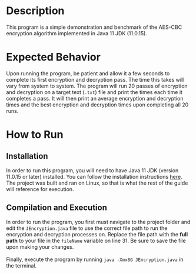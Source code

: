 # Description
This program is a simple demonstration and benchmark of the AES-CBC encryption algorithm implemented in Java 11 JDK (11.0.15).

# Expected Behavior
Upon running the program, be patient and allow it a few seconds to complete its first encryption and decryption pass. The time this takes will vary from system to system. The program will run 20 passes of encryption and decryption on a target text (`.txt`) file and print the times each time it completes a pass. It will then print an average encryption and decryption times and the best encryption and decryption times upon completing all 20 runs.

# How to Run
## Installation
In order to run this program, you will need to have Java 11 JDK (version 11.0.15 or later) installed. You can follow the installation instructions [here](https://www.oracle.com/java/technologies/javase/jdk11-archive-downloads.html). The project was built and ran on Linux, so that is what the rest of the guide will reference for execution.

## Compilation and Execution
In order to run the program, you first must navigate to the project folder and edit the `JEncryption.java` file to use the correct file path to run the encryption and decryption processes on. Replace the file path with the **full path** to your file in the `fileName` variable on line 31. Be sure to save the file upon making your changes.
<br><br>
Finally, execute the program by running `java -Xmx8G JEncryption.java` in the terminal.
